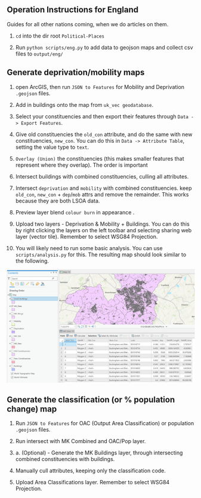 ## Operation Instructions for England

Guides for all other nations coming, when we do articles on them.

1. ```cd``` into the dir root ```Political-Places```

2. Run ```python scripts/eng.py``` to add data to geojson maps and collect csv files to ```output/eng/```


## Generate deprivation/mobility maps

1. open ArcGIS, then run ```JSON to Features``` for Mobility and Deprivation ```.geojson``` files.

2. Add in buildings onto the map from ```uk_vec geodatabase```.

3. Select your constituencies and then export their features through ```Data -> Export Features```.

4. Give old constituencies the ```old_con``` attribute, and do the same with new constituencies, ```new_con```. You can do this in ```Data -> Attribute Table```, setting the value type to ```text```.

5. ```Overlay (Union)``` the constituencies (this makes smaller features that represent where they overlap). The order is important 

6. Intersect buildings with combined constituencies, culling all attributes.

7. Intersect ```deprivation``` and ```mobility``` with combined constituencies. keep ```old_con```, ```new_con``` + ```dep```/```mob``` attrs and remove the remainder. This works because they are both LSOA data.

8. Preview layer blend ```colour burn``` in appearance .

9. Upload two layers - Deprivation & Mobility + Buildings. You can do this by right clicking the layers on the left toolbar and selecting sharing web layer (vector tile). Remember to select WSG84 Projection.

10. You will likely need to run some basic analysis. You can use ```scripts/analysis.py``` for this. The resulting map should look similar to the following.

![Map of MK Constituencies on ArcGIS](result.png?raw=true "Map of MK Constituencies on ArcGIS")


## Generate the classification (or % population change) map

1. Run ```JSON to Features``` for OAC (Output Area Classification) or population ```.geojson``` files.

2. Run intersect with MK Combined and OAC/Pop layer.

2. a. (Optional) - Generate the MK Buildings layer, through intersecting combined constituencies with buildings.

3. Manually cull attributes, keeping only the classification code.

4. Upload Area Classifications layer. Remember to select WSG84 Projection.
